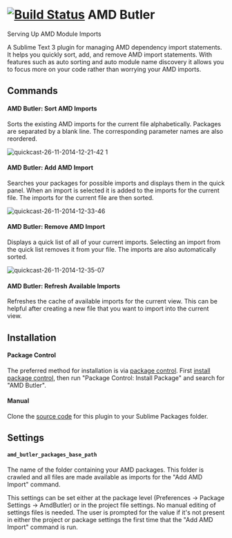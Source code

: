 [![Build Status](https://travis-ci.org/agrc/AmdButler.svg)](https://travis-ci.org/agrc/AmdButler)
AMD Butler
==========
Serving Up AMD Module Imports

A Sublime Text 3 plugin for managing AMD dependency import statements. It helps you quickly sort, add, and remove AMD import statements. With features such as auto sorting and auto module name discovery it allows you to focus more on your code rather than worrying your AMD imports.

## Commands

#### AMD Butler: Sort AMD Imports
Sorts the existing AMD imports for the current file alphabetically. Packages are separated by a blank line. The corresponding parameter names are also reordered.

![quickcast-26-11-2014-12-21-42 1](https://cloud.githubusercontent.com/assets/1326248/5207476/de48852c-7567-11e4-99f8-da43bd1ee742.gif)

#### AMD Butler: Add AMD Import
Searches your packages for possible imports and displays them in the quick panel. When an import is selected it is added to the imports for the current file. The imports for the current file are then sorted.

![quickcast-26-11-2014-12-33-46](https://cloud.githubusercontent.com/assets/1326248/5207582/cc7d5858-7568-11e4-8fce-c6e8b91946c9.gif)

#### AMD Butler: Remove AMD Import
Displays a quick list of all of your current imports. Selecting an import from the quick list removes it from your file. The imports are also automatically sorted.

![quickcast-26-11-2014-12-35-07](https://cloud.githubusercontent.com/assets/1326248/5207584/d2cc22b6-7568-11e4-8923-bfc43e4696e9.gif)

#### AMD Butler: Refresh Available Imports
Refreshes the cache of available imports for the current view. This can be helpful after creating a new file that you want to import into the current view.

## Installation

#### Package Control
The preferred method for installation is via [package control](https://sublime.wbond.net/). First [install package control](https://sublime.wbond.net/installation), then run "Package Control: Install Package" and search for "AMD Butler".

#### Manual
Clone the [source code](https://github.com/agrc/AmdButler) for this plugin to your Sublime Packages folder.

## Settings

#### `amd_butler_packages_base_path`
The name of the folder containing your AMD packages. This folder is crawled and all files are made available as imports for the "Add AMD Import" command.

This settings can be set either at the package level (Preferences -> Package Settings -> AmdButler) or in the project file settings. No manual editing of settings files is needed. The user is prompted for the value if it's not present in either the project or package settings the first time that the "Add AMD Import" command is run.

